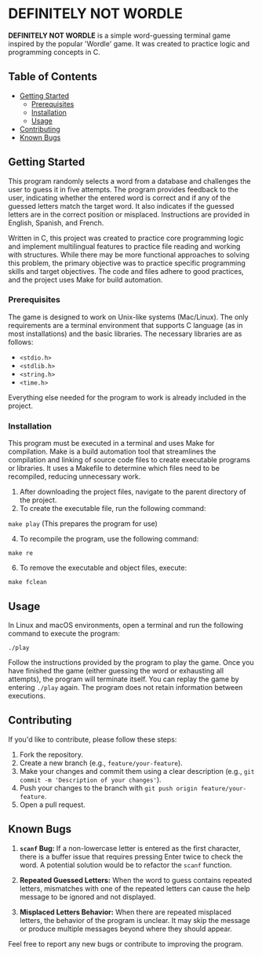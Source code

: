 # DEFINITELY NOT WORDLE

**DEFINITELY NOT WORDLE** is a simple word-guessing terminal game inspired by the popular 'Wordle' game. It was created to practice logic and programming concepts in C.

## Table of Contents

- [Getting Started](#getting-started)
  - [Prerequisites](#prerequisites)
  - [Installation](#installation)
  - [Usage](#usage)
- [Contributing](#contributing)
- [Known Bugs](#known-bugs)

## Getting Started

This program randomly selects a word from a database and challenges the user to guess it in five attempts. The program provides feedback to the user, indicating whether the entered word is correct and if any of the guessed letters match the target word. It also indicates if the guessed letters are in the correct position or misplaced. Instructions are provided in English, Spanish, and French.

Written in C, this project was created to practice core programming logic and implement multilingual features to practice file reading and working with structures. While there may be more functional approaches to solving this problem, the primary objective was to practice specific programming skills and target objectives. The code and files adhere to good practices, and the project uses Make for build automation.

### Prerequisites

The game is designed to work on Unix-like systems (Mac/Linux). The only requirements are a terminal environment that supports C language (as in most installations) and the basic libraries. The necessary libraries are as follows:

- `<stdio.h>`
- `<stdlib.h>`
- `<string.h>`
- `<time.h>`

Everything else needed for the program to work is already included in the project.

### Installation

This program must be executed in a terminal and uses Make for compilation. Make is a build automation tool that streamlines the compilation and linking of source code files to create executable programs or libraries. It uses a Makefile to determine which files need to be recompiled, reducing unnecessary work.

1. After downloading the project files, navigate to the parent directory of the project.
2. To create the executable file, run the following command:

`make play`
(This prepares the program for use)

4. To recompile the program, use the following command:

`make re`

6. To remove the executable and object files, execute:

`make fclean`


## Usage

In Linux and macOS environments, open a terminal and run the following command to execute the program:

`./play`

Follow the instructions provided by the program to play the game. Once you have finished the game (either guessing the word or exhausting all attempts), the program will terminate itself. You can replay the game by entering `./play` again. The program does not retain information between executions.

## Contributing

If you'd like to contribute, please follow these steps:

1. Fork the repository.
2. Create a new branch (e.g., `feature/your-feature`).
3. Make your changes and commit them using a clear description (e.g., `git commit -m 'Description of your changes'`).
4. Push your changes to the branch with `git push origin feature/your-feature`.
5. Open a pull request.

## Known Bugs

1. **`scanf` Bug:** If a non-lowercase letter is entered as the first character, there is a buffer issue that requires pressing Enter twice to check the word. A potential solution would be to refactor the `scanf` function.

2. **Repeated Guessed Letters:** When the word to guess contains repeated letters, mismatches with one of the repeated letters can cause the help message to be ignored and not displayed.

3. **Misplaced Letters Behavior:** When there are repeated misplaced letters, the behavior of the program is unclear. It may skip the message or produce multiple messages beyond where they should appear.

Feel free to report any new bugs or contribute to improving the program.
